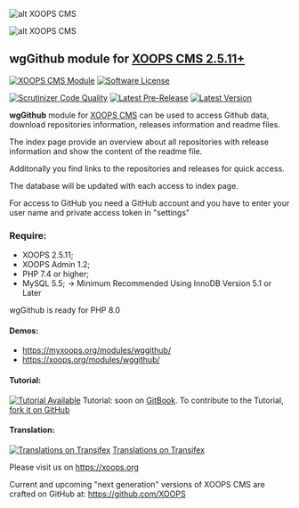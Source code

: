 ![alt XOOPS CMS](https://xoops.org/images/logoXoops4GithubRepository.png)

![alt XOOPS CMS](https://xoops.org/images/logoXoopsPhp8.png)

## wgGithub module for [XOOPS CMS 2.5.11+](https://xoops.org)
[![XOOPS CMS Module](https://img.shields.io/badge/XOOPS%20CMS-Module-blue.svg)](https://xoops.org)
[![Software License](https://img.shields.io/badge/license-GPL-brightgreen.svg?style=flat)](https://www.gnu.org/licenses/gpl-2.0.html)

[![Scrutinizer Code Quality](https://img.shields.io/scrutinizer/g/ggoffy/wggithub.svg?style=flat)](https://scrutinizer-ci.com/g/ggoffy/wggithub/?branch=master)
[![Latest Pre-Release](https://img.shields.io/github/tag/XoopsModules25x/wggithub.svg?style=flat)](https://github.com/XoopsModules25x/wggithub/tags/)
[![Latest Version](https://img.shields.io/github/release/XoopsModules25x/wggithub.svg?style=flat)](https://github.com/XoopsModules25x/wggithub/releases/)

**wgGithub** module for [XOOPS CMS](https://xoops.org) can be used to access Github data, download repositories information, releases information and readme files.

The index page provide an overview about all repositories with release information and show the content of the readme file.

Additonally you find links to the repositories and releases for quick access.

The database will be updated with each access to index page.

For access to GitHub you need a GitHub account and you have to enter your user name and private access token in "settings"


### Require:
- XOOPS 2.5.11;
- XOOPS Admin 1.2;
- PHP 7.4 or higher;
- MySQL 5.5; -> Minimum Recommended Using InnoDB Version 5.1 or Later

wgGithub is ready for PHP 8.0

#### Demos:
* https://myxoops.org/modules/wggithub/
* https://xoops.org/modules/wggithub/

#### Tutorial:
[![Tutorial Available](https://xoops.org/images/tutorial-available-blue.svg)](https://xoops.gitbook.io/wggithub-tutorial/) Tutorial: soon on [GitBook](https://xoops.gitbook.io/wggithub-module-tutorial/).
To contribute to the Tutorial, [fork it on GitHub](https://github.com/XoopsDocs/wggithub-tutorial)

#### Translation:
[![Translations on Transifex](https://xoops.org/images/translations-transifex-blue.svg)](https://www.transifex.com/xoops) [Translations on Transifex](https://www.transifex.com/xoops)

Please visit us on https://xoops.org

Current and upcoming "next generation" versions of XOOPS CMS are crafted on GitHub at: https://github.com/XOOPS
